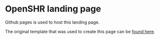 # OpenSHR landing page

Github pages is used to host this landing page.

The original template that was used to create this page can be [found here](http://startbootstrap.com/template-overviews/landing-page/).
